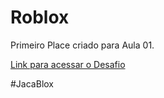 # Roblox
Primeiro Place criado para Aula 01.

[Link para acessar o Desafio](https://www.roblox.com/games/10562854354/Camping-First-Place-Dio-Project)

#JacaBlox
